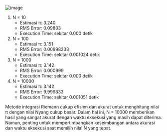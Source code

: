 ![image](https://github.com/radityawisnucn/Implementasi-Integrasi-Numerik-untuk-Menghitung-Estimasi-nilai-Pi/assets/155993318/c119a9e3-1996-4ea9-8c69-420bdf8efda8)
1. N = 10
   - Estimasi π: 3.240
   - RMS Error: 0.09833
   - Execution Time: sekitar 0.000 detik
2. N = 100
   - Estimasi π: 3.151
   - RMS Error: 0.00998333
   - Execution Time: sekitar 0.001024 detik
3. N = 1000
   - Estimasi π: 3.142
   - RMS Error: 0.000999
   - Execution Time: sekitar 0.000 detik
4. N = 10000
   - Estimasi π: 3.142
   - RMS Error: 9.999833
   - Execution Time: sekitar 0.001051 detik
   
Metode integrasi Riemann cukup efisien dan akurat untuk menghitung nilai π dengan nilai Nyang cukup besar. Dalam hal ini, N = 10000 memberikan hasil yang sangat akurat dengan waktu eksekusi yang masih dapat diterima. Namun, penting untuk mempertimbangkan keseimbangan antara akurasi dan waktu eksekusi saat memilih nilai N yang tepat.
